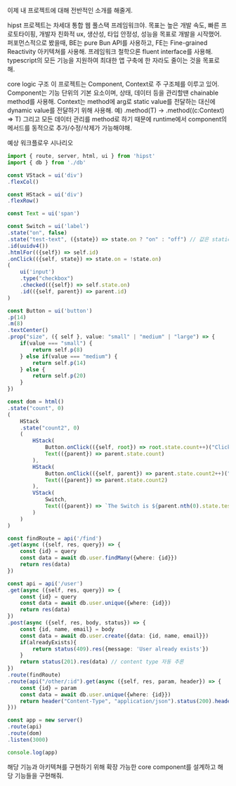 이제 내 프로젝트에 대해 전반적인 소개를 해줄게.

hipst 프로젝트는 차세대 통합 웹 풀스택 프레임워크야.
목표는 높은 개발 속도, 빠른 프로토타이핑, 개발자 친화적 ux, 생산성, 타입 안정성, 성능을 목표로 개발을 시작했어.
퍼포먼스적으로 봤을때, BE는 pure Bun API를 사용하고, FE는 Fine-grained Reactivity 아키텍쳐를 사용해.
프레임워크 철학으론 fluent interface를 사용해. typescript의 모든 기능을 지원하여 최대한 앱 구축에 한 자라도 줄이는 것을 목표로 해.

core logic 구조
이 프로젝트는 Component, Context로 주 구조체를 이루고 있어.
Component는 기능 단위의 기본 요소이며, 상태, 데이터 등을 관리할땐 chainable method를 사용해.
Context는 method에 arg로 static value를 전달하는 대신에 dynamic value를 전달하기 위해 사용해.
예) .method(T) -> .method((c:Context) => T)
그리고 모든 데이터 관리를 method로 하기 때문에 runtime에서 component의 메서드를 동적으로 추가/수정/삭제가 가능해야해.

예상 워크플로우 시나리오
```typescript
import { route, server, html, ui } from 'hipst'
import { db } from './db'

const VStack = ui('div')
.flexCol()

const HStack = ui('div')
.flexRow()

const Text = ui('span')

const Switch = ui('label')
.state("on", false)
.state("test-text", ({state}) => state.on ? "on" : "off") // 값은 static으로 정의할 수 있지만 (c:Context) => T로도 정의 가능
.id(uuidv4())
.htmlFor(({self}) => self.id)
.onClick(({self, state}) => state.on = !state.on)
(
    ui('input')
    .type("checkbox")
    .checked(({self}) => self.state.on)
    .id(({self, parent}) => parent.id)
)

const Button = ui('button')
.p(14)
.m(8)
.textCenter()
.prop("size", ({ self }, value: "small" | "medium" | "large") => {
    if(value === "small") {
        return self.p(8)
    } else if(value === "medium") {
        return self.p(14)
    } else {
        return self.p(20)
    }
})

const dom = html()
.state("count", 0)
(
    HStack
    .state("count2", 0)
    (
        HStack(
            Button.onClick(({self, root}) => root.state.count++)("Click"),
            Text(({parent}) => parent.state.count)
        ),
        HStack(
            Button.onClick(({self, parent}) => parent.state.count2++)("Click2"),
            Text(({parent}) => parent.state.count2)
        ),
        VStack(
            Switch,
            Text(({parent}) => `The Switch is ${parent.nth(0).state.testText}`)
        )
    )
)

const findRoute = api('/find')
.get(async ({self, res, query}) => {
    const {id} = query
    const data = await db.user.findMany({where: {id}})
    return res(data)
})

const api = api('/user')
.get(async ({self, res, query}) => {
    const {id} = query
    const data = await db.user.unique({where: {id}})
    return res(data)
})
.post(async ({self, res, body, status}) => {
    const {id, name, email} = body
    const data = await db.user.create({data: {id, name, email}})
    if(alreadyExists){
        return status(409).res({message: 'User already exists'})
    }
    return status(201).res(data) // content type 자동 추론
})
.route(findRoute)
.route(api("/other/:id").get(async ({self, res, param, header}) => {
    const {id} = param
    const data = await db.user.unique({where: {id}})
    return header("Content-Type", "application/json").status(200).header("X-Custom-Header", "Custom").res(JSON.stringify(data)) // status, header chaining 순서 무관 & 마지막은 항상 res로 끝남
}))

const app = new server()
.route(api)
.route(dom)
.listen(3000)

console.log(app)
```

해당 기능과 아키텍쳐를 구현하기 위해 확장 가능한 core component를 설계하고 해당 기능들을 구현해줘.
